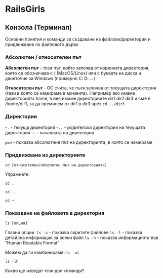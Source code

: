 # RailsGirls

## Конзола (Терминал)
Основни понятия и команди за създаване на файлове/директории и придвижване по файловото дърво

### Абсолютен / относителен път 
**Aбсолютен път** - този път, който започва от коренната директория, която се обозначава с / (МаcOS/Linux) или с буквата на диска и двоеточие за Windows (примерно C: D: ...)

**Относителен път** -  ОС счита, че пътя започва от текущата директория (тази в която се намираме в момента). Например ако имаме директорията home, в нея имаме директориите dir1 dir2 dir3 и сме в /home/dir1, за да преминем от dir1 в dir3 чрез `cd ../dir3`

### Директории 
-`.` - текуща директория
-`..` - родителска директория на текущата директория
-`~` - началната ни директория 

`pwd` - показва абсолютния път на директорията, в която се намираме

### Придвижване из директориите
`cd [относителен/абсолютен път на директорията]`

Упражнете:

`cd .`

`cd ..`

`cd ~`

### Показване на файловете в директория
`ls [опция]` 

Главни опции: 
`ls -a` - показва скритите файлове
`ls -l` - показва детайлна информация за всеки файл 
`ls -h` - показва информацията във "Human Readable Format"

Moжем да ги комбинираме:
`ls -al`

`ls -lh`

Какво ще изведат тези две команди?
